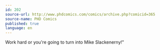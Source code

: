 ```yaml
---
id: 202
source-url: http://www.phdcomics.com/comics/archive.php?comicid=365
source-name: PHD Comics
published: true
language: en
---
```

Work hard or you're going to turn into Mike Slackenerny!"

